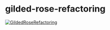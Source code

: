 # gilded-rose-refactoring

[![GildedRoseRefactoring](https://github.com/SarthakMakhija/gilded-rose-refactoring/actions/workflows/build.yml/badge.svg)](https://github.com/SarthakMakhija/gilded-rose-refactoring/actions/workflows/build.yml)
